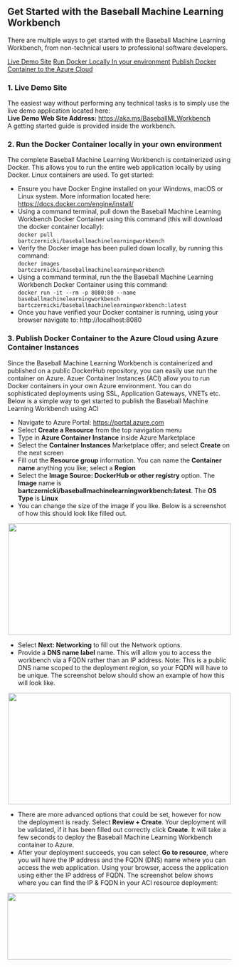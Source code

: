 ## **Get Started with the Baseball Machine Learning Workbench**  
There are multiple ways to get started with the Baseball Machine Learning Workbench, from non-technical users to professional software developers.

[Live Demo Site](#LiveDemoSite)
[Run Docker Locally In your environment](#RunDockerLocally)
[Publish Docker Container to the Azure Cloud](#PublishDockerContainerToAzure)



### 1. <a name="LiveDemoSite"></a>Live Demo Site
The easiest way without performing any technical tasks is to simply use the live demo application located here:  
**Live Demo Web Site Address:** https://aka.ms/BaseballMLWorkbench  
A getting started guide is provided inside the workbench.

### 2. <a name="RunDockerLocally"></a>Run the Docker Container locally in your own environment
The complete Baseball Machine Learning Workbench is containerized using Docker.  This allows you to run the entire web application locally by using Docker.  Linux containers are used.  To get started:  
* Ensure you have Docker Engine installed on your Windows, macOS or Linux system.  More information located here: https://docs.docker.com/engine/install/  
* Using a command terminal, pull down the Baseball Machine Learning Workbench Docker Container using this command (this will download the docker container locally):  
<code>docker pull bartczernicki/baseballmachinelearningworkbench</code>  
* Verify the Docker image has been pulled down locally, by running this command:  
<code>docker images bartczernicki/baseballmachinelearningworkbench</code>  
* Using a command terminal, run the the Baseball Machine Learning Workbench Docker Container using this command:  
<code>docker run -it --rm -p 8080:80 --name baseballmachinelearningworkbench bartczernicki/baseballmachinelearningworkbench:latest</code>  
* Once you have verified your Docker container is running, using your browser navigate to:  http://localhost:8080

### 3. <a name="PublishDockerContainerToAzure"></a>Publish Docker Container to the Azure Cloud using Azure Container Instances  
Since the Baseball Machine Learning Workbench is containerized and published on a public DockerHub repository, you can easily use run the container on Azure.  Azuer Container Instances (ACI) allow you to run Docker containers in your own Azure environment.  You can do sophisticated deployments using SSL, Application Gateways, VNETs etc.  Below is a simple way to get started to publish the Baseball Machine Learning Workbench using ACI  
* Navigate to Azure Portal:  https://portal.azure.com  
* Select **Create a Resource** from the top navigation menu  
* Type in **Azure Container Instance** inside Azure Marketplace  
* Select the **Container Instances** Marketplace offer; and select **Create** on the next screen  
* Fill out the **Resource group** information.  You can name the **Container name** anything you like; select a **Region**
* Select the **Image Source: DockerHub or other registry** option.  The **Image** name is **bartczernicki/baseballmachinelearningworkbench:latest**.  The **OS Type** is **Linux**
* You can change the size of the image if you like.   Below is a screenshot of how this should look like filled out.
<p align="center">
  <img width=500 height=250 src="https://github.com/bartczernicki/MachineLearning-BaseballPrediction-BlazorApp/blob/master/Images/CreateAzureContainerInstance.png">
</p>  

* Select __Next: Networking__ to fill out the Network options.
* Provide a __DNS name label__ name.  This will allow you to access the workbench via a FQDN rather than an IP address.  Note:  This is a public DNS name scoped to the deployment region, so your FQDN will have to be unique.  The screenshot below should show an example of how this will look like. 
<p align="center">
  <img width=500 height=250 src="https://github.com/bartczernicki/MachineLearning-BaseballPrediction-BlazorApp/blob/master/Images/AzureContainerInstanceNetworking.png">
</p>
  
* There are more advanced options that could be set, however for now the deployment is ready.  Select __Review + Create__.  Your deployment will be validated, if it has been filled out correctly click **Create**.  It will take a few seconds to deploy the Baseball Machine Learning Workbench container to Azure.
* After your deployment succeeds, you can select __Go to resource__, where you will have the IP address and the FQDN (DNS) name where you can access the web application. Using your browser, access the application using either the IP address of FQDN. The screenshot below shows where you can find the IP & FQDN in your ACI resource deployment:  
<p align="center">
  <img width=700 height=150 src="https://github.com/bartczernicki/MachineLearning-BaseballPrediction-BlazorApp/blob/master/Images/ACIDeployment.png">
</p>
